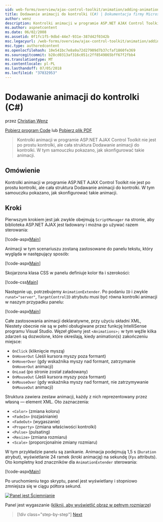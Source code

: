 ```yaml
---
uid: web-forms/overview/ajax-control-toolkit/animation/adding-animation-to-a-control-cs
title: Dodawanie animacji do kontrolki (C#) | Dokumentacja firmy Microsoft
author: wenz
description: Kontrolki animacji w programie ASP.NET AJAX Control Toolkit nie jest po prostu kontrolki, ale cała struktura Dodawanie animacji do kontrolki. Ten samouczek pokazuje, jak...
ms.author: aspnetcontent
ms.date: 06/02/2008
ms.assetid: 0f1fc1f5-9dbd-44e7-931e-387d42f0342b
msc.legacyurl: /web-forms/overview/ajax-control-toolkit/animation/adding-animation-to-a-control-cs
msc.type: authoredcontent
ms.openlocfilehash: 10e541bc7e8a9a72d27909d7b37cfaf1860fe369
ms.sourcegitcommit: b28cd0313af316c051c2ff8549865bff67f2fbb4
ms.translationtype: MT
ms.contentlocale: pl-PL
ms.lasthandoff: 07/05/2018
ms.locfileid: "37832953"
---
```

<a name="adding-animation-to-a-control-c"></a>Dodawanie animacji do kontrolki (C#)
====================
przez [Christian Wenz](https://github.com/wenz)

[Pobierz program Code](http://download.microsoft.com/download/f/9/a/f9a26acd-8df4-4484-8a18-199e4598f411/Animation1.cs.zip) lub [Pobierz plik PDF](http://download.microsoft.com/download/6/7/1/6718d452-ff89-4d3f-a90e-c74ec2d636a3/animation1CS.pdf)

> Kontrolki animacji w programie ASP.NET AJAX Control Toolkit nie jest po prostu kontrolki, ale cała struktura Dodawanie animacji do kontrolki. W tym samouczku pokazano, jak skonfigurować takie animacji.


## <a name="overview"></a>Omówienie

Kontrolki animacji w programie ASP.NET AJAX Control Toolkit nie jest po prostu kontrolki, ale cała struktura Dodawanie animacji do kontrolki. W tym samouczku pokazano, jak skonfigurować takie animacji.

## <a name="steps"></a>Kroki

Pierwszym krokiem jest jak zwykle obejmują `ScriptManager` na stronie, aby biblioteka ASP.NET AJAX jest ładowany i można go używać razem sterowania:

[!code-aspx[Main](adding-animation-to-a-control-cs/samples/sample1.aspx)]

Animacji w tym scenariuszu zostaną zastosowane do panelu tekstu, który wygląda w następujący sposób:

[!code-aspx[Main](adding-animation-to-a-control-cs/samples/sample2.aspx)]

Skojarzona klasa CSS w panelu definiuje kolor tła i szerokości:

[!code-css[Main](adding-animation-to-a-control-cs/samples/sample3.css)]

Następnie up, potrzebujemy `AnimationExtender`. Po podaniu `ID` i zwykle `runat="server"`, `TargetControlID` atrybutu musi być równa kontrolki animacji w naszym przypadku panelu:

[!code-aspx[Main](adding-animation-to-a-control-cs/samples/sample4.aspx)]

Całe zastosowania animacji deklaratywne, przy użyciu składni XML, Niestety obecnie nie są w pełni obsługiwane przez funkcję IntelliSense programu Visual Studio. Węzeł główny jest `<Animations>;` w tym węźle kilka zdarzeń są dozwolone, które określają, kiedy animation(s) zakończeniu miejsce:

- `OnClick` (kliknięcie myszą)
- `OnHoverOut` (Jeśli kursora myszy poza formant)
- `OnHoverOver` (gdy wskaźnika myszy nad formant, zatrzymanie `OnHoverOut` animacji)
- `OnLoad` (po stronie został załadowany)
- `OnMouseOut` (Jeśli kursora myszy poza formant)
- `OnMouseOver` (gdy wskaźnika myszy nad formant, nie zatrzymywanie `OnMouseOut` animacji)

Struktura zawiera zestaw animacji, każdy z nich reprezentowany przez własną — element XML. Oto zaznaczenia:

- `<Color>` (zmiana koloru)
- `<FadeIn>` (rozjaśnianie)
- `<FadeOut>` (wygaszanie)
- `<Property>` (zmiana właściwości kontrolki)
- `<Pulse>` (pulsating)
- `<Resize>` (zmiana rozmiaru)
- `<Scale>` (proporcjonalnie zmiany rozmiaru)

W tym przykładzie panelu są zanikanie. Animacja podejmują 1,5 s (`Duration` atrybut), wyświetlanie 24 ramek (kroki animację) na sekundę (`Fps` attributs). Oto kompletny kod znaczników dla `AnimationExtender` sterowania:

[!code-aspx[Main](adding-animation-to-a-control-cs/samples/sample5.aspx)]

Po uruchomieniu tego skryptu, panel jest wyświetlany i stopniowo zmniejsza się w ciągu półtora sekund.


[![Panel jest Ściemnianie](adding-animation-to-a-control-cs/_static/image2.png)](adding-animation-to-a-control-cs/_static/image1.png)

Panel jest wygaszanie ([kliknij, aby wyświetlić obraz w pełnym rozmiarze](adding-animation-to-a-control-cs/_static/image3.png))

> [!div class="step-by-step"]
> [Next](executing-several-animations-at-the-same-time-cs.md)
